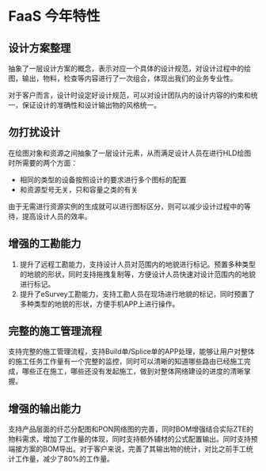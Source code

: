 
# FaaS 今年特性

## 设计方案整理

抽象了一层设计方案的概念，表示对应一个具体的设计规范，对设计过程中的绘图，输出，物料，检查等内容进行了一次组合，体现出我们的业务专业性。

对于客户而言，设计时设定好设计规范，可以对设计团队内的设计内容的约束和统一，保证设计的准确性和设计输出物的风格统一。

## 勿打扰设计

在绘图对象和资源之间抽象了一层设计元素，从而满足设计人员在进行HLD绘图时所需要的两个方面：

*   相同的类型的设备按照设计的要求进行多个图标的配置
*   和资源型号无关，只和容量之类的有关

由于无需进行资源实例的生成就可以进行图标区分，则可以减少设计过程中的等待，提高设计人员的效率。

## 增强的工勘能力

1.  提升了远程工勘能力，支持设计人员对范围内的地貌进行标记。预置多种类型的地貌的形状，同时支持拖拽复制等，方便设计人员快速对设计范围内的地貌进行标记。
2.  提升了eSurvey工勘能力，支持工勘人员在现场进行地貌的标记，同时预置了多种类型的地貌的形状，方便手机APP上进行操作。

## 完整的施工管理流程

支持完整的施工管理流程，支持Build单/Splice单的APP处理，能够让用户对整体的施工任务工作量有一个完整的监控，同时可以清晰的知道哪些路由已经施工完成，哪些正在施工，哪些还没有发起施工，做到对整体网络建设的进度的清晰掌握。

## 增强的输出能力

支持产品层面的纤芯分配图和PON网络图的完善，同时BOM增强结合实际ZTE的物料需求，增加了工作量的体现，同时支持额外辅材的公式配置输出。同时支持预端接方案的BOM导出。对于客户来说，完善了其输出物的统计，对比之前手工统计工作量，减少了80%的工作量。
